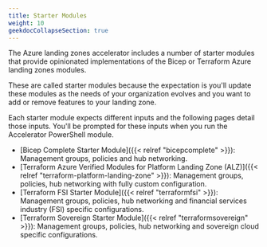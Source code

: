 ```yaml
---
title: Starter Modules
weight: 10
geekdocCollapseSection: true
---
```


The Azure landing zones accelerator includes a number of starter modules that provide opinionated implementations of the Bicep or Terraform Azure landing zones modules.

These are called starter modules because the expectation is you'll update these modules as the needs of your organization evolves and you want to add or remove features to your landing zone.

Each starter module expects different inputs and the following pages detail those inputs. You'll be prompted for these inputs when you run the Accelerator PowerShell module.

- [Bicep Complete Starter Module]({{< relref "bicepcomplete" >}}): Management groups, policies and hub networking.
- [Terraform Azure Verified Modules for Platform Landing Zone (ALZ)]({{< relref "terraform-platform-landing-zone" >}}): Management groups, policies, hub networking with fully custom configuration.
- [Terraform FSI Starter Module]({{< relref "terraformfsi" >}}): Management groups, policies, hub networking and financial services industry (FSI) specific configurations.
- [Terraform Sovereign Starter Module]({{< relref "terraformsovereign" >}}): Management groups, policies, hub networking and sovereign cloud specific configurations.

